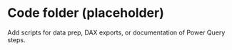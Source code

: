 # Code folder (placeholder)

Add scripts for data prep, DAX exports, or documentation of Power Query steps.
